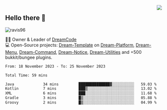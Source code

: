 <img align='right' src="https://github-readme-stats.vercel.app/api?username=Ravis96&show_icons=true">

## Hello there 👋
<p align="left"> <img src="https://komarev.com/ghpvc/?username=ravis96&label=Profile%20views&color=0e75b6&style=flat" alt="ravis96" /> </p>

👨‍💻 Owner & Leader of [DreamCode](https://github.com/DreamPoland) <br>
💻 Open-Source projects: [Dream-Template](https://github.com/DreamPoland/dream-template) on [Dream-Platform](https://github.com/DreamPoland/dream-platform), [Dream-Menu](https://github.com/DreamPoland/dream-menu), [Dream-Command](https://github.com/DreamPoland/dream-command), [Dream-Notice](https://github.com/DreamPoland/dream-notice), [Dream-Utilities](https://github.com/DreamPoland/dream-utilities) and +500 bukkit/bungee plugins.

<!--START_SECTION:waka-->

```txt
From: 18 November 2023 - To: 25 November 2023

Total Time: 59 mins

Java             34 mins         ██████████████▓░░░░░░░░░░   59.03 %
Kotlin           7 mins          ███▒░░░░░░░░░░░░░░░░░░░░░   13.02 %
XML              6 mins          ███░░░░░░░░░░░░░░░░░░░░░░   11.68 %
Gradle           3 mins          █▒░░░░░░░░░░░░░░░░░░░░░░░   05.88 %
Groovy           2 mins          █▒░░░░░░░░░░░░░░░░░░░░░░░   04.99 %
```

<!--END_SECTION:waka-->
